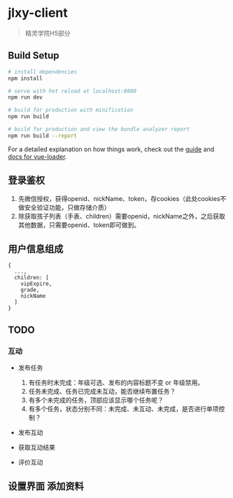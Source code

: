 # jlxy-client

> 精灵学院H5部分

## Build Setup

``` bash
# install dependencies
npm install

# serve with hot reload at localhost:8080
npm run dev

# build for production with minification
npm run build

# build for production and view the bundle analyzer report
npm run build --report
```

For a detailed explanation on how things work, check out the [guide](http://vuejs-templates.github.io/webpack/) and [docs for vue-loader](http://vuejs.github.io/vue-loader).

## 登录鉴权

1. 先微信授权，获得openid、nickName、token，存cookies（此处cookies不做安全验证功能，只做存储介质）
2. 除获取孩子列表（手表、children）需要openid，nickName之外，之后获取其他数据，只需要openid、token即可做到。
## 用户信息组成

```
{
  ...,
  children: [
    vipExpire,
    grade,
    nickName
  ]
}
```

## TODO

### 互动

 - 发布任务

    1. 有任务时未完成：年级可选、发布的内容标题不变 or 年级禁用。
    2. 任务未完成、任务已完成未互动，能否继续布置任务？
    3. 有多个未完成的任务，顶部应该显示哪个任务呢？
    4. 有多个任务，状态分别不同：未完成、未互动、未完成，是否进行单项控制？
 - 发布互动
 - 获取互动结果
 - 评价互动



## 设置界面 添加资料